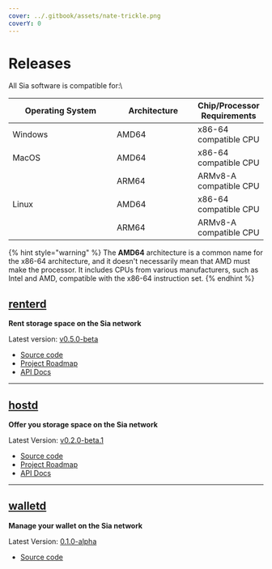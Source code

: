 ```yaml
---
cover: ../.gitbook/assets/nate-trickle.png
coverY: 0
---
```


# Releases

All Sia software is compatible for:\


<table><thead><tr><th width="284">Operating System</th><th width="183">Architecture</th><th>Chip/Processor Requirements</th></tr></thead><tbody><tr><td>Windows </td><td>AMD64</td><td>x86-64 compatible CPU</td></tr><tr><td>MacOS </td><td>AMD64</td><td>x86-64 compatible CPU</td></tr><tr><td></td><td>ARM64</td><td>ARMv8-A compatible CPU</td></tr><tr><td>Linux </td><td>AMD64</td><td>x86-64 compatible CPU</td></tr><tr><td></td><td>ARM64</td><td>ARMv8-A compatible CPU</td></tr></tbody></table>

{% hint style="warning" %}
The **AMD64** architecture is a common name for the x86-64 architecture, and it doesn't necessarily mean that AMD must make the processor. It includes CPUs from various manufacturers, such as Intel and AMD, compatible with the x86-64 instruction set.
{% endhint %}

## [renterd](broken-reference)

**Rent storage space on the Sia network**

Latest version: [v0.5.0-beta](https://github.com/SiaFoundation/renterd/releases/tag/v0.5.0)

* [Source code](https://github.com/SiaFoundation/renterd)
* [Project Roadmap](https://github.com/orgs/SiaFoundation/projects/3)
* [API Docs](https://api.sia.tech/renterd)

***

## [hostd](broken-reference)

**Offer you storage space on the Sia network**

Latest Version: [v0.2.0-beta.1](https://github.com/SiaFoundation/hostd/releases/tag/v0.2.0-beta.1)

* [Source code](https://github.com/SiaFoundation/hostd)
* [Project Roadmap](https://github.com/orgs/SiaFoundation/projects/3/views/1)
* [API Doc](https://api.sia.tech/hostd)[s](https://api.sia.tech/hostd)

***

## [walletd](https://github.com/SiaFoundation/walletd)

**Manage your wallet on the Sia network**

Latest Version: [0.1.0-alpha](https://github.com/SiaFoundation/walletd/releases/tag/v0.1.0-alpha)

* [Source code](https://github.com/SiaFoundation/walletd)

